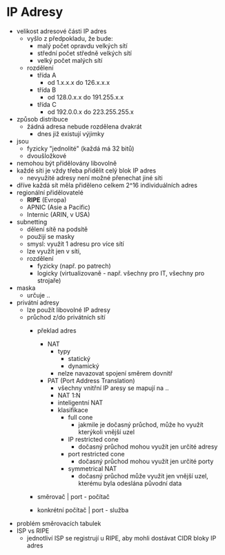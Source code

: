 # IP Adresy
- velikost adresové části IP adres
  - vyšlo z předpokladu, že bude:
    - malý počet opravdu velkých sítí
    - střední počet středně velkých sítí
    - velký počet malých sítí
  - rozdělení
    - třída A
        - od 1.x.x.x do 126.x.x.x
    - třída B
      - od 128.0.x.x do 191.255.x.x
    - třída C
      - od 192.0.0.x do 223.255.255.x
- způsob distribuce
  - žádná adresa nebude rozdělena dvakrát
    - dnes již existují výjimky
- jsou
  - fyzicky "jednolité" (každá má 32 bitů)
  - dvoušložkové
- nemohou být přidělovány libovolně
- každé síti je vždy třeba přidělit celý blok IP adres
  - nevyužité adresy není možné přenechat jiné síti
- dříve každá sít měla přiděleno celkem 2^16 individuálních adres
- regionální přidělovatelé
  - **RIPE** (Evropa)
  - APNIC (Asie a Pacific)
  - Internic (ARIN, v USA)
- subnetting
  - dělení sítě na podsítě
  - použijí se masky
  - smysl: využít 1 adresu pro více sítí
  - lze využít jen v síti, 
  - rozdělení
    - fyzicky (např. po patrech)
    - logicky (virtualizovaně - např. všechny pro IT, všechny pro strojaře)
- maska
  - určuje ..
- privátní adresy
  - lze použít libovolné IP adresy
  - průchod z/do privátních sítí
    - překlad adres
      - NAT
        - typy
          - statický
          - dynamický
        - nelze navazovat spojení směrem dovnitř
      - PAT (Port Address Translation)
        - všechny vnitřní IP aresy se mapují na ..
        - NAT 1:N
        - inteligentní NAT
        - klasifikace
          - full cone
              - jakmile je dočasný průchod, může ho využít kterýkoli vnější uzel
          - IP restricted cone
              - dočasný průchod mohou využít jen určité adresy
          - port restricted cone
              - dočasný průchod mohou využít jen určité porty
          - symmetrical NAT
            - dočasný průchod může využít jen vnější uzel, kterému byla odeslána původní data
  
    - směrovač | port - počítač
    - konkrétní počítač | port - služba
- problém směrovacích tabulek
- ISP vs RIPE
  - jednotliví ISP se registrují u RIPE, aby mohli dostávat CIDR bloky IP adres
